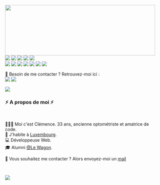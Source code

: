 <p>
  <img align="left" width="490" height="165" src="https://github-readme-stats.vercel.app/api?username=21Cle&show_icons=true&hide_border=false&line_height=20&title_color=f69673&icon_color=1b93c9&show_owner=true"/>
  <p>
    <img src="https://img.shields.io/badge/-Visual%20Studio%20Code-23A9F2?style=flat-square&logo=Visual%20Studio%20Code&logoColor=white"/>
    <img src="https://img.shields.io/badge/-Github-181717?style=flat-square&logo=GitHub&logoColor=white"/>
    <img src="https://img.shields.io/badge/-Git-F44D27?style=flat-square&logo=Git&logoColor=white"/>
    <img src="https://img.shields.io/badge/-Slack-E01563?style=flat-square&logo=Slack&logoColor=white"/>
    <img src="https://img.shields.io/badge/-Notion-000000?style=flat-square&logo=Notion&logoColor=white"/><br/>
    <img src="https://img.shields.io/badge/-HTML5-E34F26?style=flat-square&logo=HTML5&logoColor=white"/>
    <img src="https://img.shields.io/badge/-CSS3-1572B6?style=flat-square&logo=CSS3&logoColor=white"/>
    <img src="https://img.shields.io/badge/-Javascript-FFEA20?style=flat-square&logo=Javascript&logoColor=white"/>
    <img src="https://img.shields.io/badge/-Ruby-DC0000?style=flat-square&logo=Ruby&logoColor=white"/>
    <img src="https://img.shields.io/badge/-Rails-white?style=flat-square&logo=rails&logoColor=red"/>
    <img src="https://img.shields.io/badge/-PostgreSQL-6DA9E4?style=flat-square&logo=PostgreSQL&logoColor=white"/>
    <img src="https://img.shields.io/badge/-Figma-9A208C?style=flat-square&logo=FigmaL&logoColor=white"/>

  </p>
</p>
<p>
  📣 Besoin de me contacter ? Retrouvez-moi ici :<br/>
  <a href="mailto:clemence.legrand@yahoo.fr?subject=[GitHub]%20🔥%20Prise%20de%20contact&body=Bonjour%20Stan%2C%0A%0AJe%20viens%20vers%20toi%20aujourd%27hui%20apr%C3%A8s%20avoir%20vu%20ton%20profil%20GitHub%20pour%20..."><img src="https://img.shields.io/badge/e‑mail-D14836.svg?style=for-the-badge&logo=GMail&logoColor=white"/></a>
<a href="https://linkedin.com/in/clemence-vt"><img src="https://img.shields.io/badge/linkedin-0077B5.svg?style=for-the-badge&logo=linkedin&logoColor=white"/></a>
 
</p>

<img src="http://views.whatilearened.today/views/github/21Cle/views.svg"/>
<h3>⚡️ A propos de moi ⚡️</h3><br/>
<p>
  👩🏼‍💻 Moi c'est <bold>Clémence</bold>. 33 ans, ancienne optométriste et amatrice de code.<br/>
  💼 J'habite à <a href="https://www.google.com/maps?q=luxembourg">Luxembourg</a>.<br/>
  💻 Développeuse Web. <br/>
  🎓 Alumni <a href="https://lewagon.com">@Le Wagon</a>.
</p>
<p>
  🔗 Vous souhaitez me contacter ? Alors envoyez-moi un <a href="mailto:clemence.legrand@yahoo.fr?subject=[GitHub]%20🔥%20Prise%20de%20contact&body=Bonjour%20Clémence%2C%0A%0AJe%20viens%20vers%20toi%20aujourd%27hui%20apr%C3%A8s%20avoir%20vu%20ton%20profil%20GitHub%20pour%20...">mail</a>
</p><br/>

![](./profile-3d-contrib/profile-green-animate.svg)
